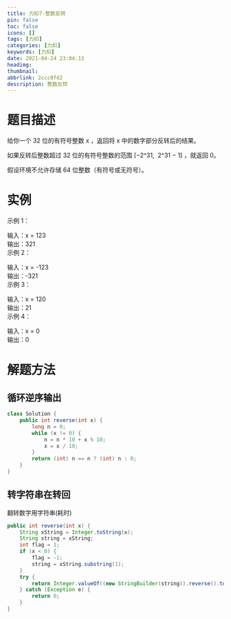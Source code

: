 ```yaml
---
title: 力扣7-整数反转
pin: false
toc: false
icons: []
tags: [力扣]
categories: [力扣]
keywords: [力扣]
date: 2021-04-24 23:04:13
headimg: 
thumbnail: 
abbrlink: 2ccc0fd2
description: 整数反转
---
```



# 题目描述
给你一个 32 位的有符号整数 x ，返回将 x 中的数字部分反转后的结果。

如果反转后整数超过 32 位的有符号整数的范围 [−2^31,  2^31 − 1] ，就返回 0。

假设环境不允许存储 64 位整数（有符号或无符号）。
 

# 实例
示例 1：

输入：x = 123    
输出：321    
示例 2：    

输入：x = -123    
输出：-321    
示例 3：    

输入：x = 120    
输出：21    
示例 4：    

输入：x = 0    
输出：0    


# 解题方法
## 循环逆序输出

```java
class Solution {
    public int reverse(int x) {
        long n = 0;
        while (x != 0) {
            n = n * 10 + x % 10;
            x = x / 10;
        }
        return (int) n == n ? (int) n : 0;
    }
}
```


## 转字符串在转回
翻转数字用字符串(耗时)
```java
public int reverse(int x) {
    String xString = Integer.toString(x);
    String string = xString;
    int flag = 1;
    if (x < 0) {
        flag = -1;
        string = xString.substring(1);
    }
    try {
        return Integer.valueOf((new StringBuilder(string)).reverse().toString()) * flag;
    } catch (Exception e) {
        return 0;
    }
}
```